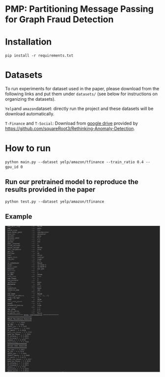 # PMP: Partitioning Message Passing for Graph Fraud Detection

# Installation

```
pip install -r requirements.txt
```

# Datasets

To run experiments for dataset used in the paper, please download from the following links and put them under `datasets/` (see below for instructions on organizing the datasets).

 ``Yelp``and ``amazon``dataset: directly run the project and these datasets will be download automatically.

``T-Finance`` and ``T-Social``: Download from [google drive](https://drive.google.com/drive/folders/1PpNwvZx_YRSCDiHaBUmRIS3x1rZR7fMr?usp=sharing) provided by https://github.com/squareRoot3/Rethinking-Anomaly-Detection.

# How to run

```
python main.py --dataset yelp/amazon/tfinance --train_ratio 0.4 --gpu_id 0
```

## Run our pretrained model to reproduce the results provided in the paper

```
python test.py --dataset yelp/amazon/tfinance
```

## Example

<p align="center"><img src="example.png" alt="logo" width="800px" /></p>
